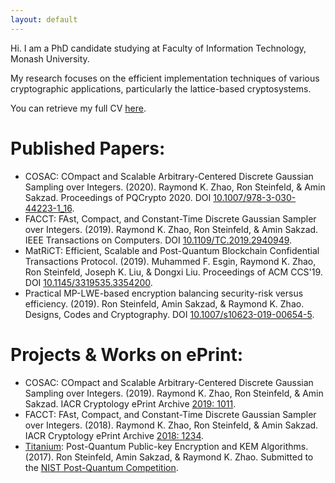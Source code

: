 ```yaml
---
layout: default
---
```


Hi. I am a PhD candidate studying at Faculty of Information Technology, Monash University. 

My research focuses on the efficient implementation techniques of various cryptographic applications, particularly the lattice-based cryptosystems. 

You can retrieve my full CV [here](cv.pdf).

# [](#header-1)Published Papers:
*	COSAC: COmpact and Scalable Arbitrary-Centered Discrete Gaussian Sampling over Integers. (2020). Raymond K. Zhao, Ron Steinfeld, & Amin Sakzad. Proceedings of PQCrypto 2020. DOI [10.1007/978-3-030-44223-1_16](https://doi.org/10.1007/978-3-030-44223-1_16). 
*	FACCT: FAst, Compact, and Constant-Time Discrete Gaussian Sampler over Integers. (2019). Raymond K. Zhao, Ron Steinfeld, & Amin Sakzad. IEEE Transactions on Computers. DOI [10.1109/TC.2019.2940949](https://doi.org/10.1109/TC.2019.2940949).
*	MatRiCT: Efficient, Scalable and Post-Quantum Blockchain Confidential Transactions Protocol. (2019). Muhammed F. Esgin, Raymond K. Zhao, Ron Steinfeld, Joseph K. Liu, & Dongxi Liu. Proceedings of ACM CCS'19. DOI [10.1145/3319535.3354200](https://doi.org/10.1145/3319535.3354200). 
*	Practical MP-LWE-based encryption balancing security-risk versus efficiency. (2019). Ron Steinfeld, Amin Sakzad, & Raymond K. Zhao. Designs, Codes and Cryptography. DOI [10.1007/s10623-019-00654-5](https://doi.org/10.1007/s10623-019-00654-5). 

# [](#header-1)Projects & Works on ePrint:
*	COSAC: COmpact and Scalable Arbitrary-Centered Discrete Gaussian Sampling over Integers. (2019).  Raymond K. Zhao, Ron Steinfeld, & Amin Sakzad. IACR Cryptology ePrint Archive [2019: 1011](https://ia.cr/2019/1011). 
*	FACCT: FAst, Compact, and Constant-Time Discrete Gaussian Sampler over Integers. (2018). Raymond K. Zhao, Ron Steinfeld, & Amin Sakzad. IACR Cryptology ePrint Archive [2018: 1234](https://ia.cr/2018/1234). 
*	[Titanium](http://users.monash.edu.au/~rste/Titanium.html): Post-Quantum Public-key Encryption and KEM Algorithms. (2017). Ron Steinfeld, Amin Sakzad, & Raymond K. Zhao. Submitted to the [NIST Post-Quantum Competition](https://csrc.nist.gov/Projects/Post-Quantum-Cryptography).
